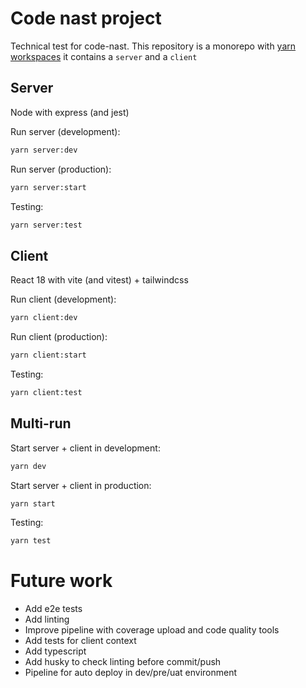 # Code nast project
Technical test for code-nast. This repository is a monorepo with [yarn workspaces](https://classic.yarnpkg.com/lang/en/docs/workspaces/) it contains a `server` and a `client`

## Server
Node with express (and jest)

Run server (development):
```bash
yarn server:dev
```

Run server (production):
```bash
yarn server:start
```

Testing:
```bash
yarn server:test
```

## Client
React 18 with vite (and vitest) + tailwindcss

Run client (development):
```bash
yarn client:dev
```

Run client (production):
```bash
yarn client:start
```

Testing:
```bash
yarn client:test
```

## Multi-run
Start server + client in development:
```bash
yarn dev
```

Start server + client in production:
```bash
yarn start
```

Testing:
```bash
yarn test
```

# Future work

- Add e2e tests
- Add linting
- Improve pipeline with coverage upload and code quality tools
- Add tests for client context
- Add typescript
- Add husky to check linting before commit/push
- Pipeline for auto deploy in dev/pre/uat environment
